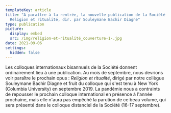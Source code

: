 ```yaml
---
templateKey: article
title: "A paraître à la rentrée, la nouvelle publication de la Société :
  Religion et ritualité, dir. par Souleymane Bachir Diagne"
type: publication
picture:
  display: embed
  src: /img/religion-et-ritualité_couverture-1-.jpg
date: 2021-09-06
settings:
  hidden: false
---
```

Les colloques internationaux bisannuels de la Société donnent ordinairement lieu à une publication. Au mois de septembre, nous devrions voir paraître le prochain opus : *Religion et ritualité*, dirigé par notre collègue Souleymane Bachir Diagne et fruit du colloque qui s'est tenu à New York (Columbia University) en septembre 2019. La pandémie nous a contraints de repousser le prochain colloque international en présence à l'année prochaine, mais elle n'aura pas empêché la parution de ce beau volume, qui sera présenté dans le colloque distanciel de la Société (16-17 septembre).